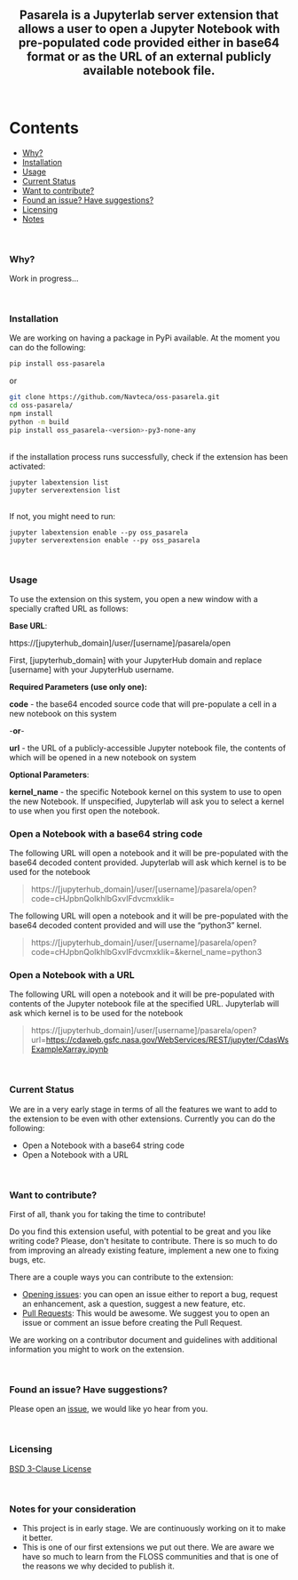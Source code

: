 <br/>
<h2 align="center">
    <p align="center">
        <!-- <img src="img/BXplorer_Logo.png" alt="BXplorer Logo" width="230" height="180"> -->
    </p>
   Pasarela is a Jupyterlab server extension that allows a user to open a Jupyter Notebook with pre-populated code provided either in base64 format or as the URL of an external publicly available notebook file.
</h2>
<br/>

# Contents

- [Why?](#why)
- [Installation](#installation)
- [Usage](#usage)
- [Current Status](#current-status)
- [Want to contribute?](#want-to-contribute)
- [Found an issue? Have suggestions?](#issues-and-suggestions)
- [Licensing](#licensing)
- [Notes](#notes-for-your-consideration)

<br/>

### Why?

Work in progress...

<br/>

### Installation

We are working on having a package in PyPi available. At the moment you can do the following:

```bash
pip install oss-pasarela
```

or

```bash
git clone https://github.com/Navteca/oss-pasarela.git
cd oss-pasarela/
npm install
python -m build
pip install oss_pasarela-<version>-py3-none-any
```

<br/>
if the installation process runs successfully, check if the extension has been activated:

```
jupyter labextension list
jupyter serverextension list
```

<br/>
If not, you might need to run:

```
jupyter labextension enable --py oss_pasarela
jupyter serverextension enable --py oss_pasarela
```

<br/>

### Usage

To use the extension on this system, you open a new window with a specially crafted URL as follows:

**Base URL**:

https://[jupyterhub_domain]/user/[username]/pasarela/open

First, [jupyterhub_domain] with your JupyterHub domain and replace [username] with your JupyterHub username.

**Required Parameters (use only one):**

**code** - the base64 encoded source code that will pre-populate a cell in a new notebook on this system

-**or**-

**url** - the URL of a publicly-accessible Jupyter notebook file, the contents of which will be opened in a new notebook on system

**Optional Parameters**:

**kernel_name** - the specific Notebook kernel on this system to use to open the new Notebook. If unspecified, Jupyterlab will ask you to select a kernel to use when you first open the notebook.

### Open a Notebook with a base64 string code
The following URL will open a notebook and it will be pre-populated with the base64 decoded content provided. Jupyterlab will ask which kernel is to be used for the notebook

> https://[jupyterhub_domain]/user/[username]/pasarela/open?code=cHJpbnQoIkhlbGxvIFdvcmxkIik=


The following URL will open a notebook and it will be pre-populated with the base64 decoded content provided and will use the “python3” kernel.

> https://[jupyterhub_domain]/user/[username]/pasarela/open?code=cHJpbnQoIkhlbGxvIFdvcmxkIik=&kernel_name=python3


### Open a Notebook with a URL
The following URL will open a notebook and it will be pre-populated with contents of the Jupyter notebook file at the specified URL. Jupyterlab will ask which kernel is to be used for the notebook

> https://[jupyterhub_domain]/user/[username]/pasarela/open?url=https://cdaweb.gsfc.nasa.gov/WebServices/REST/jupyter/CdasWsExampleXarray.ipynb

<br/>

### Current Status

We are in a very early stage in terms of all the features we want to add to the extension to be even with other extensions. Currently you can do the following:

- Open a Notebook with a base64 string code
- Open a Notebook with a URL

<br/>

### Want to contribute?

First of all, thank you for taking the time to contribute!

Do you find this extension useful, with potential to be great and you like writing code? Please, don't hesitate to contribute. There is so much to do from improving an already existing feature, implement a new one to fixing bugs, etc.

There are a couple ways you can contribute to the extension:

- [Opening issues](https://github.com/Navteca/oss-pasarela/issues): you can open an issue either to report a bug, request an enhancement, ask a question, suggest a new feature, etc.
- [Pull Requests](https://github.com/Navteca/oss-pasarela/pulls): This would be awesome. We suggest you to open an issue or comment an issue before creating the Pull Request.

We are working on a contributor document and guidelines with additional information you might to work on the extension.

<br/>

### Found an issue? Have suggestions?

Please open an [issue](https://github.com/Navteca/oss-pasarela/issues), we would like yo hear from you.

<br/>

### Licensing

[BSD 3-Clause License](LICENSE)

<br/>

### Notes for your consideration

- This project is in early stage. We are continuously working on it to make it better.
- This is one of our first extensions we put out there. We are aware we have so much to learn from the FLOSS communities and that is one of the reasons we why decided to publish it.
